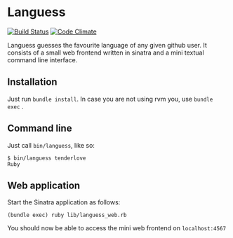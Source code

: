 # Languess

[![Build Status](https://travis-ci.org/defsprite/languess.png)](https://travis-ci.org/defsprite/languess) [![Code Climate](https://codeclimate.com/github/defsprite/languess.png)](https://codeclimate.com/github/defsprite/languess)

Languess guesses the favourite language of any given github user. It consists of a small web frontend written in sinatra and a mini textual command line interface.

## Installation

Just run `bundle install`. In case you are not using rvm you, use `bundle exec` .


## Command line

Just call `bin/languess`, like so:

```
$ bin/languess tenderlove
Ruby
```

## Web application

Start the Sinatra application as follows:

```
(bundle exec) ruby lib/languess_web.rb
```

You should now be able to access the mini web frontend on `localhost:4567`


